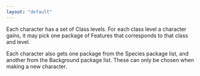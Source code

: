 ```yaml
---
layout: "default"
---
```


Each character has a set of Class levels. For each class level a character gains, it may pick one package of Features that corresponds to that class and level.

Each character also gets one package from the Species package list, and another from the Background package list. These can only be chosen when making a new character.
